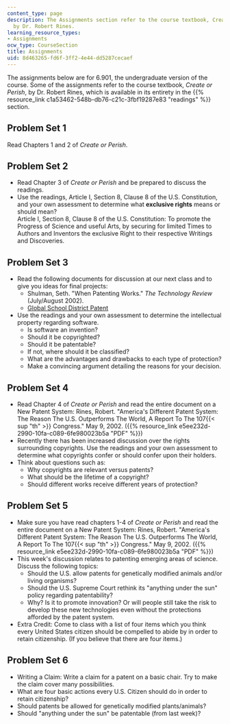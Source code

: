 ```yaml
---
content_type: page
description: The Assignments section refer to the course textbook, Create or Perish,
  by Dr. Robert Rines.
learning_resource_types:
- Assignments
ocw_type: CourseSection
title: Assignments
uid: 8d463265-fd6f-3ff2-4e44-dd5287cecaef
---
```


The assignments below are for 6.901, the undergraduate version of the course. Some of the assignments refer to the course textbook, _Create or Perish_, by Dr. Robert Rines, which is available in its entirety in the {{% resource_link c1a53462-548b-db76-c21c-3fbf19287e83 "readings" %}} section.

Problem Set 1
-------------

Read Chapters 1 and 2 of _Create or Perish_.

Problem Set 2
-------------

*   Read Chapter 3 of _Create or Perish_ and be prepared to discuss the readings.
*   Use the readings, Article I, Section 8, Clause 8 of the U.S. Constitution, and your own assessment to determine what **exclusive rights** means or should mean?  
    Article I, Section 8, Clause 8 of the U.S. Constitution: To promote the Progress of Science and useful Arts, by securing for limited Times to Authors and Inventors the exclusive Right to their respective Writings and Discoveries.

Problem Set 3
-------------

*   Read the following documents for discussion at our next class and to give you ideas for final projects:
    *   Shulman, Seth. "When Patenting Works." _The Technology Review_ (July/August 2002).
    *   [Global School District Patent](http://patft.uspto.gov/netacgi/nph-Parser?Sect1=PTO2&Sect2=HITOFF&p=2&u=/netahtml/search-bool.html&r=57&f=G&l=50&co1=AND&d=ptxt&s1=5,974,446&OS=5,974,446&RS=5,974,446)
*   Use the readings and your own assessment to determine the intellectual property regarding software.
    *   Is software an invention?
    *   Should it be copyrighted?
    *   Should it be patentable?
    *   If not, where should it be classified?
    *   What are the advantages and drawbacks to each type of protection?
    *   Make a convincing argument detailing the reasons for your decision.

Problem Set 4
-------------

*   Read Chapter 4 of _Create or Perish_ and read the entire document on a New Patent System: Rines, Robert. "America's Different Patent System: The Reason The U.S. Outperforms The World, A Report To The 107{{< sup "th" >}} Congress." May 9, 2002. ({{% resource_link e5ee232d-2990-10fa-c089-6fe980023b5a "PDF" %}})
*   Recently there has been increased discussion over the rights surrounding copyrights. Use the readings and your own assessment to determine what copyrights confer or should confer upon their holders.
*   Think about questions such as:
    *   Why copyrights are relevant versus patents?
    *   What should be the lifetime of a copyright?
    *   Should different works receive different years of protection?

Problem Set 5
-------------

*   Make sure you have read chapters 1-4 of _Create or Perish_ and read the entire document on a New Patent System: Rines, Robert. "America's Different Patent System: The Reason The U.S. Outperforms The World, A Report To The 107{{< sup "th" >}} Congress." May 9, 2002. ({{% resource_link e5ee232d-2990-10fa-c089-6fe980023b5a "PDF" %}})
*   This week's discussion relates to patenting emerging areas of science. Discuss the following topics:
    *   Should the U.S. allow patents for genetically modified animals and/or living organisms?
    *   Should the U.S. Supreme Court rethink its "anything under the sun" policy regarding patentability?
    *   Why? Is it to promote innovation? Or will people still take the risk to develop these new technologies even without the protections afforded by the patent system.
*   Extra Credit: Come to class with a list of four items which you think every United States citizen should be compelled to abide by in order to retain citizenship. (If you believe that there are four items.)

Problem Set 6
-------------

*   Writing a Claim: Write a claim for a patent on a basic chair. Try to make the claim cover many possibilities.
*   What are four basic actions every U.S. Citizen should do in order to retain citizenship?
*   Should patents be allowed for genetically modified plants/animals?
*   Should "anything under the sun" be patentable (from last week)?